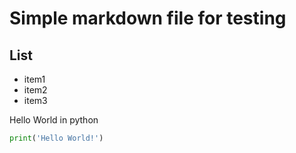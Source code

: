 # Simple markdown file for testing

## List

- item1
- item2
- item3

Hello World in python

````python
print('Hello World!')
````